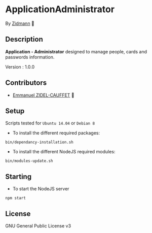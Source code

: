 # ApplicationAdministrator

By [Zidmann](mailto:emmanuel.zidel@gmail.com) :bow: 

## Description

**Application - Administrator** designed to manage people, cards and passwords information.

Version : 1.0.0

## Contributors

* [Emmanuel ZIDEL-CAUFFET](mailto:emmanuel.zidel@gmail.com) :bow: 

## Setup

Scripts tested for `Ubuntu 14.04` or `Debian 8`

* To install the different required packages:

```console
bin/dependancy-installation.sh
```

* To install the different NodeJS required modules:

```console
bin/modules-update.sh
```

## Starting

* To start the NodeJS server

```console
npm start
```

## License

GNU General Public License v3
